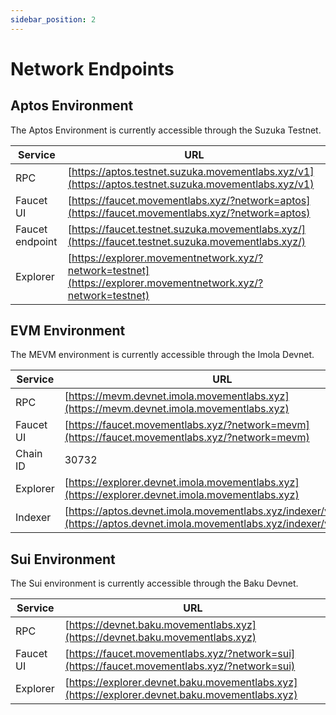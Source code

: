 ```yaml
---
sidebar_position: 2
---
```


# Network Endpoints

## Aptos Environment

The Aptos Environment is currently accessible through the Suzuka Testnet. 

| Service          | URL                                                                    |
|------------------|------------------------------------------------------------------------|
| RPC              | [https://aptos.testnet.suzuka.movementlabs.xyz/v1](https://aptos.testnet.suzuka.movementlabs.xyz/v1)     |
| Faucet UI        | [https://faucet.movementlabs.xyz/?network=aptos](https://faucet.movementlabs.xyz/?network=aptos)         |
| Faucet endpoint  | [https://faucet.testnet.suzuka.movementlabs.xyz/](https://faucet.testnet.suzuka.movementlabs.xyz/)     |
| Explorer         | [https://explorer.movementnetwork.xyz/?network=testnet](https://explorer.movementnetwork.xyz/?network=testnet) |


## EVM Environment

The MEVM environment is currently accessible through the Imola Devnet. 

| Service          | URL                                                                    |
|------------------|------------------------------------------------------------------------|
| RPC              | [https://mevm.devnet.imola.movementlabs.xyz](https://mevm.devnet.imola.movementlabs.xyz)     |
| Faucet UI        | [https://faucet.movementlabs.xyz/?network=mevm](https://faucet.movementlabs.xyz/?network=mevm)         |
| Chain ID         | 30732                                                                  |
| Explorer         | [https://explorer.devnet.imola.movementlabs.xyz](https://explorer.devnet.imola.movementlabs.xyz)     |
| Indexer          | [https://aptos.devnet.imola.movementlabs.xyz/indexer/v1/graphql](https://aptos.devnet.imola.movementlabs.xyz/indexer/v1/graphql) |


## Sui Environment

The Sui environment is currently accessible through the Baku Devnet. 

| Service          | URL                                                                    |
|------------------|------------------------------------------------------------------------|
| RPC              | [https://devnet.baku.movementlabs.xyz](https://devnet.baku.movementlabs.xyz)     |
| Faucet UI        | [https://faucet.movementlabs.xyz/?network=sui](https://faucet.movementlabs.xyz/?network=sui)         |
| Explorer         | [https://explorer.devnet.baku.movementlabs.xyz](https://explorer.devnet.baku.movementlabs.xyz)     |
